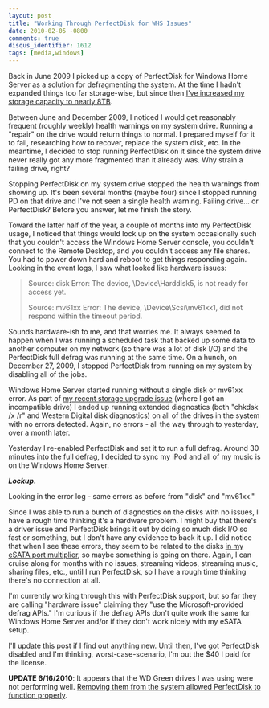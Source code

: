 ```yaml
---
layout: post
title: "Working Through PerfectDisk for WHS Issues"
date: 2010-02-05 -0800
comments: true
disqus_identifier: 1612
tags: [media,windows]
---
```

Back in June 2009 I picked up a copy of PerfectDisk for Windows Home
Server as a solution for defragmenting the system. At the time I hadn't
expanded things too far storage-wise, but since then [I've increased my
storage capacity to nearly
8TB](/archive/2010/01/07/windows-home-server-storage-upgraded.aspx).

Between June and December 2009, I noticed I would get reasonably
frequent (roughly weekly) health warnings on my system drive. Running a
"repair" on the drive would return things to normal. I prepared myself
for it to fail, researching how to recover, replace the system disk,
etc. In the meantime, I decided to stop running PerfectDisk on it since
the system drive never really got any more fragmented than it already
was. Why strain a failing drive, right?

Stopping PerfectDisk on my system drive stopped the health warnings from
showing up. It's been several months (maybe four) since I stopped
running PD on that drive and I've not seen a single health warning.
Failing drive... or PerfectDisk? Before you answer, let me finish the
story.

Toward the latter half of the year, a couple of months into my
PerfectDisk usage, I noticed that things would lock up on the system
occasionally such that you couldn't access the Windows Home Server
console, you couldn't connect to the Remote Desktop, and you couldn't
access any file shares. You had to power down hard and reboot to get
things responding again. Looking in the event logs, I saw what looked
like hardware issues:

> Source: disk
> Error: The device, \\Device\\Harddisk5, is not ready for access yet.
>
> Source: mv61xx
> Error: The device, \\Device\\Scsi\\mv61xx1, did not respond within the
> timeout period.

Sounds hardware-ish to me, and that worries me. It always seemed to
happen when I was running a scheduled task that backed up some data to
another computer on my network (so there was a lot of disk I/O) and the
PerfectDisk full defrag was running at the same time. On a hunch, on
December 27, 2009, I stopped PerfectDisk from running on my system by
disabling all of the jobs.

Windows Home Server started running without a single disk or mv61xx
error. As part of [my recent storage upgrade
issue](/archive/2010/01/07/windows-home-server-storage-upgraded.aspx)
(where I got an incompatible drive) I ended up running extended
diagnostics (both "chkdsk /x /r" and Western Digital disk diagnostics)
on all of the drives in the system with no errors detected. Again, no
errors - all the way through to yesterday, over a month later.

Yesterday I re-enabled PerfectDisk and set it to run a full defrag.
Around 30 minutes into the full defrag, I decided to sync my iPod and
all of my music is on the Windows Home Server.

***Lockup.***

Looking in the error log - same errors as before from "disk" and
"mv61xx."

Since I was able to run a bunch of diagnostics on the disks with no
issues, I have a rough time thinking it's a hardware problem. I might
buy that there's a driver issue and PerfectDisk brings it out by doing
so much disk I/O so fast or something, but I don't have any evidence to
back it up. I did notice that when I see these errors, they seem to be
related to the disks [in my eSATA port
multiplier](/archive/2009/02/04/increase-your-windows-home-server-capacity-with-esata.aspx),
so maybe something is going on there. Again, I can cruise along for
months with no issues, streaming videos, streaming music, sharing files,
etc., until I run PerfectDisk, so I have a rough time thinking there's
no connection at all.

I'm currently working through this with PerfectDisk support, but so far
they are calling "hardware issue" claiming they "use the
Microsoft-provided defrag APIs." I'm curious if the defrag APIs don't
quite work the same for Windows Home Server and/or if they don't work
nicely with my eSATA setup.

I'll update this post if I find out anything new. Until then, I've got
PerfectDisk disabled and I'm thinking, worst-case-scenario, I'm out the
$40 I paid for the license.

**UPDATE 6/16/2010**: It appears that the WD Green drives I was using
were not performing well. [Removing them from the system allowed
PerfectDisk to function
properly](/archive/2010/06/16/beware-the-wd-green-drives.aspx).
